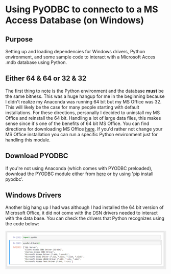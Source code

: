 
# Using PyODBC to connecto to a MS Access Database (on Windows)

## Purpose

Setting up and loading dependencies for Windows drivers, Python environment, and some sample code to interact with a Microsoft Acces .mdb database using Python.

## Either 64 & 64 or 32 & 32

The first thing to note is the Python environment and the database __must__ be the same bitness.
This was a huge hangup for me in the beginning because I didn't realize my Anaconda was running 64 bit but my MS Office was 32. This will likely be the case for many people starting with default installations. For these directions, personally I decided to uninstall my MS Office and reinstall the 64 bit. Handling a lot of large data files, this makes sense since it's one of the benefits of 64 bit MS Office. You can find directions for downloading MS Office [here](https://support.office.com/en-us/article/download-and-install-or-reinstall-office-365-or-office-2019-on-a-pc-or-mac-4414eaaf-0478-48be-9c42-23adc4716658). If you'd rather not change your MS Office installation you can run a specific Python environment just for handling this module.

## Download PYODBC

If you're not using Anaconda (which comes with PYODBC preloaded), download the PYODBC module either from [here](https://pypi.org/project/pyodbc/#description) or by using 'pip install pyodbc'. 

## Windows Drivers

Another big hang up I had was although I had installed the 64 bit version of Microsoft Office, it did not come with the DSN drivers needed to interact with the data base. You can check the drivers that Python recognizes using the code below:

![Python Drivers](7pyodbcdrivers().png)

